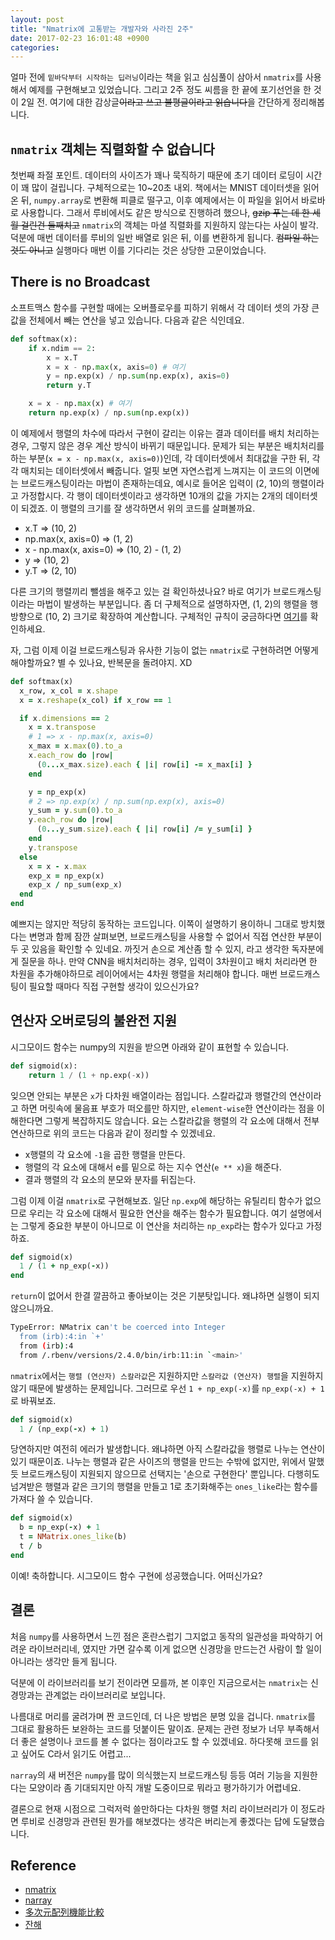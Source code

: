 ```yaml
---
layout: post
title: "Nmatrix에 고통받는 개발자와 사라진 2주"
date: 2017-02-23 16:01:48 +0900
categories:
---
```


얼마 전에 `밑바닥부터 시작하는 딥러닝`이라는 책을 읽고 심심풀이 삼아서
`nmatrix`를 사용해서 예제를 구현해보고 있었습니다.
그리고 2주 정도 씨름을 한 끝에 포기선언을 한 것이 2일 전. 여기에 대한
감상글~~이라고 쓰고 불평글이라고 읽습니다~~을 간단하게 정리해봅니다.

## `nmatrix` 객체는 직렬화할 수 없습니다

첫번째 좌절 포인트. 데이터의 사이즈가 꽤나 묵직하기 때문에 초기 데이터
로딩이 시간이 꽤 많이 걸립니다. 구체적으로는 10~20초 내외. 책에서는
MNIST 데이터셋을 읽어온 뒤, `numpy.array`로 변환해 피클로 떨구고,
이후 예제에서는 이 파일을 읽어서 바로바로 사용합니다. 그래서
루비에서도 같은 방식으로 진행하려 했으나, ~~gzip 푸는 데 한 세월
걸린건 둘째치고~~ `nmatrix`의 객체는 마셜 직렬화를 지원하지 않는다는
사실이 발각. 덕분에 매번 데이터를 루비의 일반 배열로 읽은 뒤, 이를
변환하게 됩니다. ~~컴파일 하는 것도 아니고~~ 실행마다 매번 이를 기다리는
것은 상당한 고문이었습니다.

## There is no Broadcast

소프트맥스 함수를 구현할 때에는 오버플로우를 피하기 위해서
각 데이터 셋의 가장 큰 값을 전체에서 빼는 연산을 넣고 있습니다.
다음과 같은 식인데요.

```python
def softmax(x):
    if x.ndim == 2:
        x = x.T
        x = x - np.max(x, axis=0) # 여기
        y = np.exp(x) / np.sum(np.exp(x), axis=0)
        return y.T 

    x = x - np.max(x) # 여기
    return np.exp(x) / np.sum(np.exp(x))
```

이 예제에서 행렬의 차수에 따라서 구현이 갈리는 이유는 결과 데이터를
배치 처리하는 경우, 그렇지 않은 경우 계산 방식이 바뀌기 때문입니다.
문제가 되는 부분은 배치처리를 하는 부분(`x = x - np.max(x, axis=0)`)인데,
각 데이터셋에서 최대값을 구한 뒤, 각각 매치되는 데이터셋에서 빼줍니다.
얼핏 보면 자연스럽게 느껴지는 이 코드의 이면에는 브로드캐스팅이라는
마법이 존재하는데요, 예시로 들어온 입력이 (2, 10)의 행렬이라고
가정합시다. 각 행이 데이터셋이라고 생각하면 10개의 값을 가지는 2개의
데이터셋이 되겠죠. 이 행렬의 크기를 잘 생각하면서 위의 코드를 살펴볼까요.

- x.T => (10, 2)
- np.max(x, axis=0) => (1, 2)
- x - np.max(x, axis=0) => (10, 2) - (1, 2)
- y => (10, 2)
- y.T => (2, 10)

다른 크기의 행렬끼리 뺄셈을 해주고 있는 걸 확인하셨나요?
바로 여기가 브로드캐스팅이라는 마법이 발생하는 부분입니다. 좀 더
구체적으로 설명하자면, (1, 2)의 행렬을 행 방향으로 (10, 2) 크기로 확장하여 계산합니다. 구체적인 규칙이 궁금하다면
[여기](https://docs.scipy.org/doc/numpy/user/basics.broadcasting.html)를 확인하세요.

자, 그럼 이제 이걸 브로드캐스팅과 유사한 기능이 없는 `nmatrix`로 구현하려면
어떻게 해야할까요? 별 수 있나요, 반복문을 돌려야지. XD

```ruby
def softmax(x)
  x_row, x_col = x.shape
  x = x.reshape(x_col) if x_row == 1

  if x.dimensions == 2
    x = x.transpose
    # 1 => x - np.max(x, axis=0)
    x_max = x.max(0).to_a
    x.each_row do |row|
      (0...x_max.size).each { |i| row[i] -= x_max[i] }
    end

    y = np_exp(x)
    # 2 => np.exp(x) / np.sum(np.exp(x), axis=0)
    y_sum = y.sum(0).to_a
    y.each_row do |row|
      (0...y_sum.size).each { |i| row[i] /= y_sum[i] }
    end
    y.transpose 
  else
    x = x - x.max
    exp_x = np_exp(x)
    exp_x / np_sum(exp_x)
  end
end
```

예쁘지는 않지만 적당히 동작하는 코드입니다. 이쪽이 설명하기 용이하니
그대로 방치했다는 변명과 함께 잠깐 살펴보면,
브로드캐스팅을 사용할 수 없어서 직접 연산한 부분이 두 곳 있음을 확인할
수 있네요. 까짓거 손으로 계산좀 할 수 있지, 라고 생각한 독자분에게
질문을 하나.
만약 CNN을 배치처리하는 경우, 입력이 3차원이고 배치 처리라면 한 차원을
추가해야하므로 레이어에서는 4차원 행렬을 처리해야 합니다. 매번 브로드캐스팅이
필요할 때마다 직접 구현할 생각이 있으신가요?


## 연산자 오버로딩의 불완전 지원

시그모이드 함수는 numpy의 지원을 받으면 아래와 같이 표현할 수 있습니다.

```python
def sigmoid(x):
    return 1 / (1 + np.exp(-x))
```

잊으면 안되는 부분은 `x`가 다차원 배열이라는 점입니다. 스칼라값과
행렬간의 연산이라고 하면 머릿속에 물음표 부호가 떠오를만 하지만,
`element-wise`한 연산이라는 점을 이해한다면 그렇게 복잡하지도 않습니다.
요는 스칼라값을 행렬의 각 요소에 대해서 전부 연산하므로 위의
코드는 다음과 같이 정리할 수 있겠네요.

- x행렬의 각 요소에 `-1`을 곱한 행렬을 만든다.
- 행렬의 각 요소에 대해서 e를 밑으로 하는 지수 연산(`e ** x`)을 해준다.
- 결과 행렬의 각 요소의 분모와 분자를 뒤집는다.

그럼 이제 이걸 `nmatrix`로 구현해보죠. 일단 `np.exp`에 해당하는
유틸리티 함수가 없으므로 우리는 각 요소에 대해서 필요한 연산을 해주는
함수가 필요합니다. 여기 설명에서는 그렇게 중요한 부분이 아니므로
이 연산을 처리하는 `np_exp`라는 함수가 있다고 가정하죠.

```ruby
def sigmoid(x)
  1 / (1 + np_exp(-x))
end
```

`return`이 없어서 한결 깔끔하고 좋아보이는 것은 기분탓입니다.
왜냐하면 실행이 되지 않으니까요.

```bash
TypeError: NMatrix can't be coerced into Integer
  from (irb):4:in `+'
  from (irb):4
  from /.rbenv/versions/2.4.0/bin/irb:11:in `<main>'
```

`nmatrix`에서는 `행렬 (연산자) 스칼라값`은 지원하지만
`스칼라값 (연산자) 행렬`을 지원하지 않기 때문에 발생하는 문제입니다.
그러므로 우선 `1 + np_exp(-x)`를 `np_exp(-x) + 1`로 바꿔보죠.

```ruby
def sigmoid(x)
  1 / (np_exp(-x) + 1)
```

당연하지만 여전히 에러가 발생합니다. 왜냐하면 아직 스칼라값을 행렬로 나누는
연산이 있기 때문이죠. 나누는 행렬과 같은 사이즈의 행렬을 만드는 수밖에 없지만,
위에서 말했듯 브로드캐스팅이 지원되지 않으므로 선택지는 '손으로 구현한다'
뿐입니다. 다행히도 넘겨받은 행렬과 같은 크기의 행렬을 만들고
1로 초기화해주는 `ones_like`라는 함수를 가져다 쓸 수 있습니다.

```ruby
def sigmoid(x)
  b = np_exp(-x) + 1
  t = NMatrix.ones_like(b)
  t / b
end
```

이예! 축하합니다. 시그모이드 함수 구현에 성공했습니다. 어떠신가요?

## 결론

처음 `numpy`를 사용하면서 느낀 점은 혼란스럽기 그지없고 동작의 일관성을
파악하기 어려운 라이브러리네, 였지만 가면 갈수록 이게 없으면 신경망을
만드는건 사람이 할 일이 아니라는 생각만 들게 됩니다.

덕분에 이 라이브러리를 보기 전이라면 모를까, 본 이후인 지금으로서는
`nmatrix`는 신경망과는 관계없는 라이브러리로 보입니다.

나름대로 머리를 굴려가며 짠 코드인데, 더 나은 방법은 분명 있을 겁니다.
`nmatrix`를 그대로 활용하든 보완하는 코드를 덧붙이든 말이죠.
문제는 관련 정보가 너무 부족해서 더 좋은 설명이나 코드를 볼 수 없다는
점이라고도 할 수 있겠네요. 하다못해 코드를 읽고 싶어도 C라서 읽기도
어렵고...

`narray`의 새 버전은 `numpy`를 많이 의식했는지 브로드캐스팅 등등
여러 기능을 지원한다는 모양이라 좀 기대되지만 아직 개발 도중이므로
뭐라고 평가하기가 어렵네요.

결론으로 현재 시점으로 그럭저럭 쓸만하다는 다차원 행렬 처리
라이브러리가 이 정도라면 루비로 신경망과 관련된 뭔가를 해보겠다는 생각은
버리는게 좋겠다는 답에 도달했습니다.

## Reference

- [nmatrix](https://github.com/SciRuby/nmatrix)
- [narray](https://github.com/ruby-numo/narray)
- [多次元配列機能比較](http://www.slideshare.net/masa16tanaka/ss-58516697)
- [잔해](https://github.com/riseshia/deep-learning-from-scratch-ruby.git)
